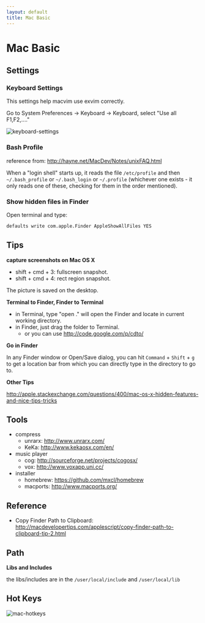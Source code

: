 ```yaml
---
layout: default
title: Mac Basic
---
```


# Mac Basic

## Settings

### Keyboard Settings

This settings help macvim use exvim correctly.

Go to System Preferences -> Keyboard -> Keyboard, select "Use all F1,F2,...."

![keyboard-settings](../images/keyboard-settings.png)

### Bash Profile

reference from: http://hayne.net/MacDev/Notes/unixFAQ.html

When a "login shell" starts up, it reads the file `/etc/profile` and then `~/.bash_profile` 
or `~/.bash_login` or `~/.profile` (whichever one exists - it only reads one of these, 
checking for them in the order mentioned).

### Show hidden files in Finder

Open terminal and type:

```bash
defaults write com.apple.Finder AppleShowAllFiles YES
```

## Tips

**capture screenshots on Mac OS X**

  * shift + cmd + 3: fullscreen snapshot.
  * shift + cmd + 4: rect region snapshot.

The picture is saved on the desktop.

**Terminal to Finder, Finder to Terminal**

  * in Terminal, type "open ." will open the Finder and locate in current working directory.
  * in Finder, just drag the folder to Terminal.
    * or you can use http://code.google.com/p/cdto/

**Go in Finder**

In any Finder window or Open/Save dialog, you can hit `Command` + `Shift` + `g` to get a location bar from which you can directly type in the directory to go to.

**Other Tips**

http://apple.stackexchange.com/questions/400/mac-os-x-hidden-features-and-nice-tips-tricks

## Tools

  * compress
    * unrarx: http://www.unrarx.com/
    * KeKa: http://www.kekaosx.com/en/
  * music player
    * cog: http://sourceforge.net/projects/cogosx/
    * vox: http://www.voxapp.uni.cc/
  * installer
    * homebrew: https://github.com/mxcl/homebrew
    * macports: http://www.macports.org/

## Reference

  * Copy Finder Path to Clipboard: http://macdevelopertips.com/applescript/copy-finder-path-to-clipboard-tip-2.html

## Path
  
**Libs and Includes**

the libs/includes are in the `/user/local/include` and `/user/local/lib`

## Hot Keys

![mac-hotkeys](../images/mac-hotkeys.jpg)
